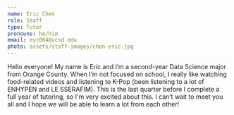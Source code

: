 ```yaml
---
name: Eric Chen
role: Staff
type: Tutor
pronouns: he/him
email: eyc004@ucsd.edu
photo: assets/staff-images/chen-eric.jpg
---
```

Hello everyone! My name is Eric and I’m a second-year Data Science major from Orange County. When I’m not focused on school, I really like watching food-related videos and listening to K-Pop (been listening to a lot of ENHYPEN and LE SSERAFIM). This is the last quarter before I complete a full year of tutoring, so I'm very excited about this. I can’t wait to meet you all and I hope we will be able to learn a lot from each other!